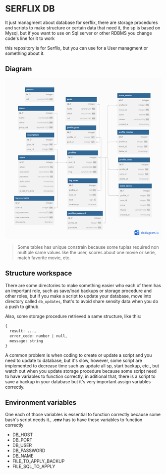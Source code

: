 # SERFLIX DB

It just managment about database for serflix, there are storage procedures and scripts to make structure or certain data that need it, the sp is based on Mysql, but if you want to use on Sql server or other RDBMS you change code's line for it to work 

this repository is for Serflix, but you can use for a User managment or something about it.

## Diagram

![Diagram of database](/assets/diagramDB.png)

> Some tables has unique constrain because some tuplas required non multiple same values like the user, scores about one movie or serie, match favorite movie, etc.

## Structure workspace

There are some directories to make something easier who each of them has an important role, such as save/load backups or storage procedure and other roles, but if you make a script to update your database, move into directory called ```db_updates```, that's to avoid share sensity data when you do a push to github.

Also, some storage procedure retrieved a same structure, like this:
```
{
  result: ...,
  error_code: number | null,
  message: string
}
```
A common problem is when coding to create or update a script and you need to update to database, but it's slow, however, some script are implemented to decrease time such as update all sp, start backup, etc., but watch out when you update storage procedure because some script need to have variables to function correctly, in aditional that, there is a script to save a backup in your database but it's very important assign variables correctly.

## Environment variables

One each of those variables is essential to function correctly because some bash's script needs it., **.env** has to have these variables to function correctly

- DB_HOST
- DB_PORT
- DB_USER
- DB_PASSWORD
- DB_NAME
- FILE_TO_APPLY_BACKUP
- FILE_SQL_TO_APPLY